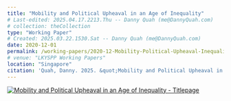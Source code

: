 ```yaml
---
title: "Mobility and Political Upheaval in an Age of Inequality"
# Last-edited: 2025.04.17.2213.Thu -- Danny Quah (me@DannyQuah.com)
# collection: theCollection
type: "Working Paper"
# Created: 2025.03.22.1530.Sat -- Danny Quah (me@DannyQuah.com)
date: 2020-12-01
permalink: /working-papers/2020-12-Mobility-Political-Upheaval-Inequality/
# venue: "LKYSPP Working Papers"
location: "Singapore"
citation: 'Quah, Danny. 2025. &quot;Mobility and Political Upheaval in an Age of Inequality.&quot; LKYSPP Working Paper (Dec)'
---
```

[<img src="https://DannyQuah.github.io/Storage/2020.12-Danny.Quah-Mobility-Political-Upheaval-Inequality-titlepage.png" alt = "Mobility and Political Upheaval in an Age of Inequality - Titlepage" />](https://DannyQuah.github.io/Storage/2020.12-Danny.Quah-Mobility-Political-Upheaval-Inequality.pdf)

<!---
   Invisible section // 2020-12-Mobility-Political-Upheaval-Inequality.md
-->


